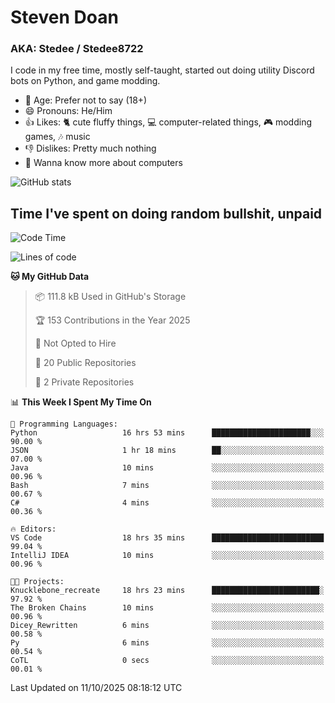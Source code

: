 # Steven Doan
### AKA: Stedee / Stedee8722
I code in my free time, mostly self-taught, started out doing utility Discord bots on Python, and game modding.

- 🤔 Age: Prefer not to say (18+)
- 😄 Pronouns: He/Him
- 👍 Likes: 🐈 cute fluffy things, 💻 computer-related things, 🎮 modding games, 🎶 music
- 👎 Dislikes: Pretty much nothing
- 🥹 Wanna know more about computers

![GitHub stats](https://github-readme-stats-iota-mocha-40.vercel.app/api?username=Stedee8722&show=prs_merged,prs_merged_percentage&show_icons=true&theme=transparent)

## Time I've spent on doing random bullshit, unpaid
<!--START_SECTION:Time I've spent on doing random bullshit, unpaid-->
![Code Time](http://img.shields.io/badge/Code%20Time-354%20hrs%2023%20mins-blue)

![Lines of code](https://img.shields.io/badge/From%20Hello%20World%20I%27ve%20Written-89.3%20thousand%20lines%20of%20code-blue)

**🐱 My GitHub Data** 

> 📦 111.8 kB Used in GitHub's Storage 
 > 
> 🏆 153 Contributions in the Year 2025
 > 
> 🚫 Not Opted to Hire
 > 
> 📜 20 Public Repositories 
 > 
> 🔑 2 Private Repositories 
 > 
📊 **This Week I Spent My Time On** 

```text
💬 Programming Languages: 
Python                   16 hrs 53 mins      ██████████████████████░░░   90.00 % 
JSON                     1 hr 18 mins        ██░░░░░░░░░░░░░░░░░░░░░░░   07.00 % 
Java                     10 mins             ░░░░░░░░░░░░░░░░░░░░░░░░░   00.96 % 
Bash                     7 mins              ░░░░░░░░░░░░░░░░░░░░░░░░░   00.67 % 
C#                       4 mins              ░░░░░░░░░░░░░░░░░░░░░░░░░   00.36 % 

🔥 Editors: 
VS Code                  18 hrs 35 mins      █████████████████████████   99.04 % 
IntelliJ IDEA            10 mins             ░░░░░░░░░░░░░░░░░░░░░░░░░   00.96 % 

🐱‍💻 Projects: 
Knucklebone_recreate     18 hrs 23 mins      ████████████████████████░   97.92 % 
The Broken Chains        10 mins             ░░░░░░░░░░░░░░░░░░░░░░░░░   00.96 % 
Dicey_Rewritten          6 mins              ░░░░░░░░░░░░░░░░░░░░░░░░░   00.58 % 
Py                       6 mins              ░░░░░░░░░░░░░░░░░░░░░░░░░   00.54 % 
CoTL                     0 secs              ░░░░░░░░░░░░░░░░░░░░░░░░░   00.01 % 
```


 Last Updated on 11/10/2025 08:18:12 UTC
<!--END_SECTION:Time I've spent on doing random bullshit, unpaid-->
